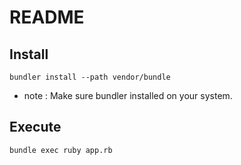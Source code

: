 
# README

## Install

`bundler install --path vendor/bundle`

* note : Make sure bundler installed on your system.

## Execute

`bundle exec ruby app.rb`


